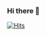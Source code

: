 ### Hi there 👋

[![Hits](https://hits.seeyoufarm.com/api/count/incr/badge.svg?url=https%3A%2F%2Fgithub.com%2Fkimmin1kk&count_bg=%2379C83D&title_bg=%23555555&icon=furaffinity.svg&icon_color=%23E7E7E7&title=hits&edge_flat=false)](https://hits.seeyoufarm.com)

